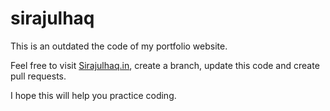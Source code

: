 # sirajulhaq 

This is an outdated the code of my portfolio website. 

Feel free to visit <a href="sirajulhaq.in">Sirajulhaq.in</a>, create a branch, update this code and create pull requests. 

I hope this will help you practice coding. 
